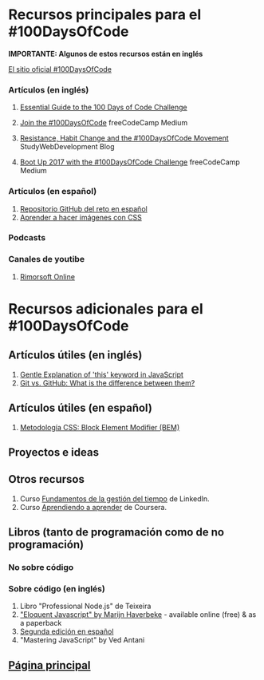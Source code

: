 # Recursos principales para el #100DaysOfCode

**IMPORTANTE: Algunos de estos recursos están en inglés**

[El sitio oficial #100DaysOfCode](http://100daysofcode.com/)

### Artículos (en inglés)
1.  [Essential Guide to the 100 Days of Code Challenge](https://www.software.com/src/essential-guide-to-the-100-days-of-code-challenge)

3.  [Join the #100DaysOfCode](https://medium.freecodecamp.com/join-the-100daysofcode-556ddb4579e4) freeCodeCamp Medium
4.  [Resistance, Habit Change and the #100DaysOfCode Movement](https://studywebdevelopment.com/100-days-of-code.html) StudyWebDevelopment Blog
5.  [Boot Up 2017 with the #100DaysOfCode Challenge](https://medium.freecodecamp.com/start-2017-with-the-100daysofcode-improved-and-updated-18ce604b237b) freeCodeCamp Medium

### Artículos (en español)
1.  [Repositorio GitHub del reto en español](https://github.com/kallaway/100-days-of-code/tree/master/intl/es)
2.  [Aprender a hacer imágenes con CSS](https://coding-artist.teachable.com/p/how-to-make-pure-css-images)

### Podcasts

### Canales de youtibe
1. [Rimorsoft Online](https://www.youtube.com/channel/UCRByhHailXC3HqWL2QrYw7w)

# Recursos adicionales para el #100DaysOfCode

## Artículos útiles (en inglés)

1. [Gentle Explanation of 'this' keyword in JavaScript](http://rainsoft.io/gentle-explanation-of-this-in-javascript/)
2. [Git vs. GitHub: What is the difference between them?](https://www.theserverside.com/video/Git-vs-GitHub-What-is-the-difference-between-them)


## Artículos útiles (en español)
1. [Metodología CSS: Block Element Modifier (BEM)](https://blog.interactius.com/metodolog%C3%ADa-css-block-element-modifier-bem-f26e69d1de3)

## Proyectos e ideas



## Otros recursos

1.  Curso [Fundamentos de la gestión del tiempo](https://www.linkedin.com/learning/fundamentos-de-la-gestion-del-tiempo/presentacion-del-curso-fundamentos-de-la-gestion-del-tiempo) de LinkedIn.
2. Curso [Aprendiendo a aprender](https://www.coursera.org/learn/aprendiendo-a-aprender/home/week/1) de Coursera.


## Libros (tanto de programación como de no programación)

### No sobre código



### Sobre código (en inglés)

1.  Libro "Professional Node.js" de Teixeira
2.  ["Eloquent Javascript" by Marijn Haverbeke](http://eloquentjavascript.net/) - available online (free) & as a paperback
3.  [Segunda edición en español](https://hectorip.github.io/Eloquent-JavaScript-ES-online/git)
4.  "Mastering JavaScript" by Ved Antani


## [Página principal](README.md)

